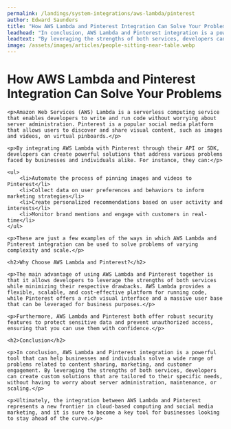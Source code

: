 ```yaml
---
permalink: /landings/system-integrations/aws-lambda/pinterest
author: Edward Saunders
title: "How AWS Lambda and Pinterest Integration Can Solve Your Problems"
leadhead: "In conclusion, AWS Lambda and Pinterest integration is a powerful tool that can help businesses and individuals solve a wide range of problems related to content sharing, marketing, and customer engagement"
leadtext: "By leveraging the strengths of both services, developers can create custom solutions that are tailored to their specific needs, without having to worry about server administration, maintenance, or scaling."
image: /assets/images/articles/people-sitting-near-table.webp
---
```

<div class="arttext">	<h1>How AWS Lambda and Pinterest Integration Can Solve Your Problems</h1>

	<p>Amazon Web Services (AWS) Lambda is a serverless computing service that enables developers to write and run code without worrying about server administration. Pinterest is a popular social media platform that allows users to discover and share visual content, such as images and videos, on virtual pinboards.</p>

	<p>By integrating AWS Lambda with Pinterest through their API or SDK, developers can create powerful solutions that address various problems faced by businesses and individuals alike. For instance, they can:</p>

	<ul>
		<li>Automate the process of pinning images and videos to Pinterest</li>
		<li>Collect data on user preferences and behaviors to inform marketing strategies</li>
		<li>Create personalized recommendations based on user activity and interests</li>
		<li>Monitor brand mentions and engage with customers in real-time</li>
	</ul>

	<p>These are just a few examples of the ways in which AWS Lambda and Pinterest integration can be used to solve problems of varying complexity and scale.</p>

	<h2>Why Choose AWS Lambda and Pinterest?</h2>

	<p>The main advantage of using AWS Lambda and Pinterest together is that it allows developers to leverage the strengths of both services while minimizing their respective drawbacks. AWS Lambda provides a flexible, scalable, and cost-effective platform for running code, while Pinterest offers a rich visual interface and a massive user base that can be leveraged for business purposes.</p>

	<p>Furthermore, AWS Lambda and Pinterest both offer robust security features to protect sensitive data and prevent unauthorized access, ensuring that you can use them with confidence.</p>

	<h2>Conclusion</h2>

	<p>In conclusion, AWS Lambda and Pinterest integration is a powerful tool that can help businesses and individuals solve a wide range of problems related to content sharing, marketing, and customer engagement. By leveraging the strengths of both services, developers can create custom solutions that are tailored to their specific needs, without having to worry about server administration, maintenance, or scaling.</p>

	<p>Ultimately, the integration between AWS Lambda and Pinterest represents a new frontier in cloud-based computing and social media marketing, and it is sure to become a key tool for businesses looking to stay ahead of the curve.</p>

</div>